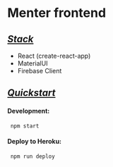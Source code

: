 # Menter frontend
## <u>_Stack_</u>
- React (create-react-app)
- MaterialUI
- Firebase Client

## <u>_Quickstart_</u>

#### <b>Development:</b>
```
 npm start
```
#### <b>Deploy to Heroku:</b>
```
 npm run deploy
```